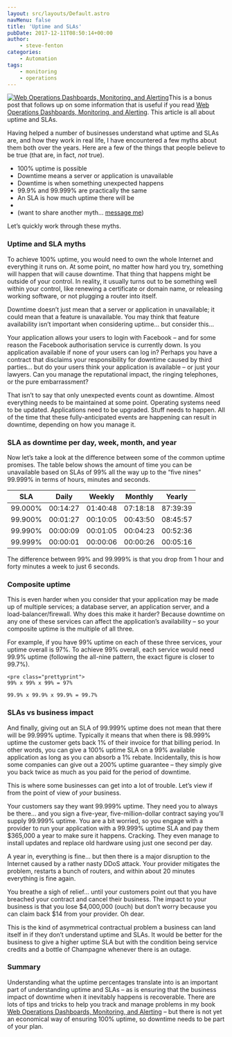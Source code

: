 ```yaml
---
layout: src/layouts/Default.astro
navMenu: false
title: 'Uptime and SLAs'
pubDate: 2017-12-11T08:50:14+00:00
author:
    - steve-fenton
categories:
    - Automation
tags:
    - monitoring
    - operations
---
```


[![Web Operations Dashboards, Monitoring, and Alerting](https://www.stevefenton.co.uk/wp-content/uploads/2017/08/web-operations-monitoring-199x300.jpg)](https://www.stevefenton.co.uk/publications/web-ops-dashboards-monitoring-and-alerting/)This is a bonus post that follows up on some information that is useful if you read [Web Operations Dashboards, Monitoring, and Alerting](https://www.stevefenton.co.uk/publications/web-ops-dashboards-monitoring-and-alerting/). This article is all about uptime and SLAs.

Having helped a number of businesses understand what uptime and SLAs are, and how they work in real life, I have encountered a few myths about them both over the years. Here are a few of the things that people believe to be true (that are, in fact, *not* true).

- 100% uptime is possible
- Downtime means a server or application is unavailable
- Downtime is when something unexpected happens
- 99.9% and 99.999% are practically the same
- An SLA is how much uptime there will be
- 
- (want to share another myth… [message me](https://www.stevefenton.co.uk/contact/))

Let’s quickly work through these myths.

### Uptime and SLA myths

To achieve 100% uptime, you would need to own the whole Internet and everything it runs on. At some point, no matter how hard you try, something will happen that will cause downtime. That thing that happens might be outside of your control. In reality, it usually turns out to be something well within your control, like renewing a certificate or domain name, or releasing working software, or not plugging a router into itself.

Downtime doesn’t just mean that a server or application in unavailable; it could mean that a feature is unavailable. You may think that feature availability isn’t important when considering uptime… but consider this…

Your application allows your users to login with Facebook – and for some reason the Facebook authorisation service is currently down. Is you application available if none of your users can log in? Perhaps you have a contract that disclaims your responsibility for downtime caused by third parties… but do your users think your application is available – or just your lawyers. Can you manage the reputational impact, the ringing telephones, or the pure embarrassment?

That isn’t to say that only unexpected events count as downtime. Almost everything needs to be maintained at some point. Operating systems need to be updated. Applications need to be upgraded. Stuff needs to happen. All of the time that these fully-anticipated events are happening can result in downtime, depending on how you manage it.

### SLA as downtime per day, week, month, and year

Now let’s take a look at the difference between some of the common uptime promises. The table below shows the amount of time you can be unavailable based on SLAs of 99% all the way up to the “five nines” 99.999% in terms of hours, minutes and seconds.

| SLA | Daily | Weekly | Monthly | Yearly |
|---|---|---|---|---|
| 99.000% | 00:14:27 | 01:40:48 | 07:18:18 | 87:39:39 |
| 99.900% | 00:01:27 | 00:10:05 | 00:43:50 | 08:45:57 |
| 99.990% | 00:00:09 | 00:01:05 | 00:04:23 | 00:52:36 |
| 99.999% | 00:00:01 | 00:00:06 | 00:00:26 | 00:05:16 |

The difference between 99% and 99.999% is that you drop from 1 hour and forty minutes a week to just 6 seconds.

### Composite uptime

This is even harder when you consider that your application may be made up of multiple services; a database server, an application server, and a load-balancer/firewall. Why does this make it harder? Because downtime on any one of these services can affect the application’s availability – so your composite uptime is the multiple of all three.

For example, if you have 99% uptime on each of these three services, your uptime overall is 97%. To achieve 99% overall, each service would need 99.9% uptime (following the all-nine pattern, the exact figure is closer to 99.7%).

```
<pre class="prettyprint">
99% x 99% x 99% = 97%

99.9% x 99.9% x 99.9% = 99.7%
```

### SLAs vs business impact

And finally, giving out an SLA of 99.999% uptime does not mean that there will be 99.999% uptime. Typically it means that when there is 98.999% uptime the customer gets back 1% of their invoice for that billing period. In other words, you can give a 100% uptime SLA on a 99% available application as long as you can absorb a 1% rebate. Incidentally, this is how some companies can give out a 200% uptime guarantee – they simply give you back twice as much as you paid for the period of downtime.

This is where some businesses can get into a lot of trouble. Let’s view if from the point of view of *your* business.

Your customers say they want 99.999% uptime. They need you to always be there… and you sign a five-year, five-million-dollar contract saying you’ll supply 99.999% uptime. You are a bit worried, so you engage with a provider to run your application with a 99.999% uptime SLA and pay them $365,000 a year to make sure it happens. Cracking. They even manage to install updates and replace old hardware using just one second per day.

A year in, everything is fine… but then there is a major disruption to the Internet caused by a rather nasty DDoS attack. Your provider mitigates the problem, restarts a bunch of routers, and within about 20 minutes everything is fine again.

You breathe a sigh of relief… until your customers point out that you have breached your contract and cancel their business. The impact to your business is that you lose $4,000,000 (ouch) but don’t worry because you can claim back $14 from your provider. Oh dear.

This is the kind of asymmetrical contractual problem a business can land itself in if they don’t understand uptime and SLAs. It would be better for the business to give a higher uptime SLA but with the condition being service credits and a bottle of Champagne whenever there is an outage.

### Summary

Understanding what the uptime percentages translate into is an important part of understanding uptime and SLAs – as is ensuring that the business impact of downtime when it inevitably happens is recoverable. There are lots of tips and tricks to help you track and manage problems in my book [Web Operations Dashboards, Monitoring, and Alerting](https://www.stevefenton.co.uk/publications/web-ops-dashboards-monitoring-and-alerting/) – but there is not yet an economical way of ensuring 100% uptime, so downtime needs to be part of your plan.